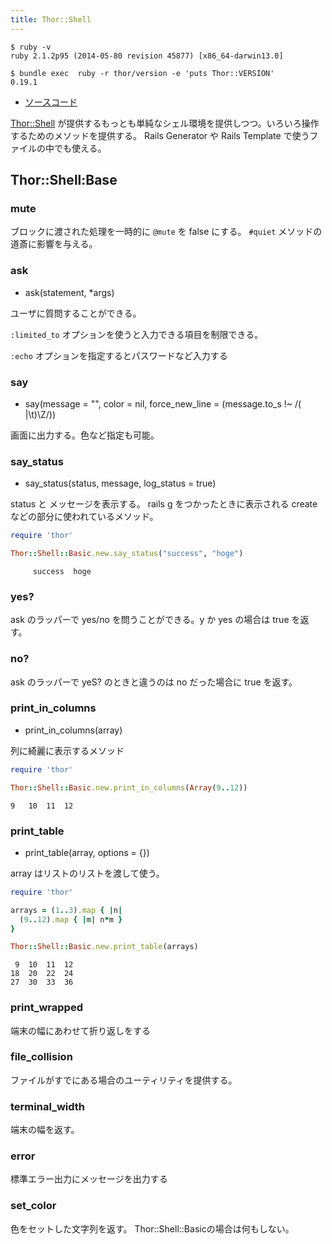 ```yaml
---
title: Thor::Shell
---
```


```
$ ruby -v
ruby 2.1.2p95 (2014-05-80 revision 45877) [x86_64-darwin13.0]
```

```
$ bundle exec  ruby -r thor/version -e 'puts Thor::VERSION'
0.19.1
```

* [ソースコード](https://github.com/erikhuda/thor/blob/master/lib/thor/shell/basic.rb)

[Thor::Shell](/thor/shell) が提供するもっとも単純なシェル環境を提供しつつ。いろいろ操作するためのメソッドを提供する。
Rails Generator や Rails Template で使うファイルの中でも使える。

Thor::Shell:Base
---

### mute

ブロックに渡された処理を一時的に `@mute` を false にする。
`#quiet` メソッドの道斎に影響を与える。

### ask

* ask(statement, *args)

ユーザに質問することができる。

`:limited_to` オプションを使うと入力できる項目を制限できる。

`:echo` オプションを指定するとパスワードなど入力する

### say

* say(message = "", color = nil, force_new_line = (message.to_s !~ /( |\t)\Z/))

画面に出力する。色など指定も可能。

### say_status

* say_status(status, message, log_status = true)

status と メッセージを表示する。
rails g をつかったときに表示される create などの部分に使われているメソッド。

```ruby
require 'thor'

Thor::Shell::Basic.new.say_status("success", "hoge")
```

```
     success  hoge
```

### yes?

ask のラッパーで yes/no を問うことができる。y か yes の場合は true を返す。

### no?

ask のラッパーで yeS? のときと違うのは no だった場合に true を返す。

### print_in_columns

* print_in_columns(array)

列に綺麗に表示するメソッド

```ruby
require 'thor'

Thor::Shell::Basic.new.print_in_columns(Array(9..12))
```

```
9   10  11  12
```

### print_table

* print_table(array, options = {})

array はリストのリストを渡して使う。

```ruby
require 'thor'

arrays = (1..3).map { |n|
  (9..12).map { |m| n*m }
}

Thor::Shell::Basic.new.print_table(arrays)
```

```
 9  10  11  12
18  20  22  24
27  30  33  36
```

### print_wrapped

端末の幅にあわせて折り返しをする

### file_collision

ファイルがすでにある場合のユーティリティを提供する。

### terminal_width

端末の幅を返す。

### error

標準エラー出力にメッセージを出力する

### set_color

色をセットした文字列を返す。
Thor::Shell::Basicの場合は何もしない。
